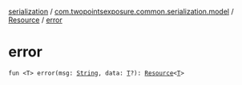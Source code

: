 [serialization](../../index.md) / [com.twopointsexposure.common.serialization.model](../index.md) / [Resource](index.md) / [error](./error.md)

# error

`fun <T> error(msg: `[`String`](https://kotlinlang.org/api/latest/jvm/stdlib/kotlin/-string/index.html)`, data: `[`T`](error.md#T)`?): `[`Resource`](index.md)`<`[`T`](error.md#T)`>`
